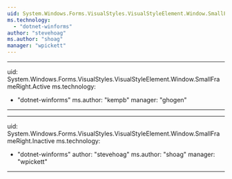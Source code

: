 ```yaml
---
uid: System.Windows.Forms.VisualStyles.VisualStyleElement.Window.SmallFrameRight
ms.technology: 
  - "dotnet-winforms"
author: "stevehoag"
ms.author: "shoag"
manager: "wpickett"
---
```


---
uid: System.Windows.Forms.VisualStyles.VisualStyleElement.Window.SmallFrameRight.Active
ms.technology: 
  - "dotnet-winforms"
ms.author: "kempb"
manager: "ghogen"
---

---
uid: System.Windows.Forms.VisualStyles.VisualStyleElement.Window.SmallFrameRight.Inactive
ms.technology: 
  - "dotnet-winforms"
author: "stevehoag"
ms.author: "shoag"
manager: "wpickett"
---
